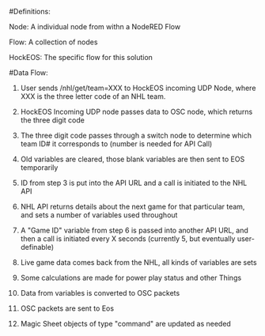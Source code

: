 #Definitions:

Node: A individual node from withn a NodeRED Flow

Flow: A collection of nodes

HockEOS: The specific flow for this solution



#Data Flow:

1) User sends /nhl/get/team=XXX to HockEOS incoming UDP Node, where XXX is the three letter code of an NHL team.

2) HockEOS Incoming UDP node passes data to OSC node, which returns the three digit code

3) The three digit code passes through a switch node to determine which team ID# it corresponds to (number is needed for API Call)

4) Old variables are cleared, those blank variables are then sent to EOS temporarily

5) ID from step 3 is put into the API URL and a call is initiated to the NHL API

6) NHL API returns details about the next game for that particular team, and sets a number of variables used throughout

7) A "Game ID" variable from step 6 is passed into another API URL, and then a call is initiated every X seconds (currently 5, but eventually user-definable)

8) Live game data comes back from the NHL, all kinds of variables are sets

9) Some calculations are made for power play status and other Things

10) Data from variables is converted to OSC packets

11) OSC packets are sent to Eos

12) Magic Sheet objects of type "command" are updated as needed
